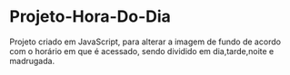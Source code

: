 # Projeto-Hora-Do-Dia
 Projeto criado em JavaScript, para alterar a imagem de fundo de acordo com o horário em que é acessado, sendo dividido em dia,tarde,noite e madrugada.
